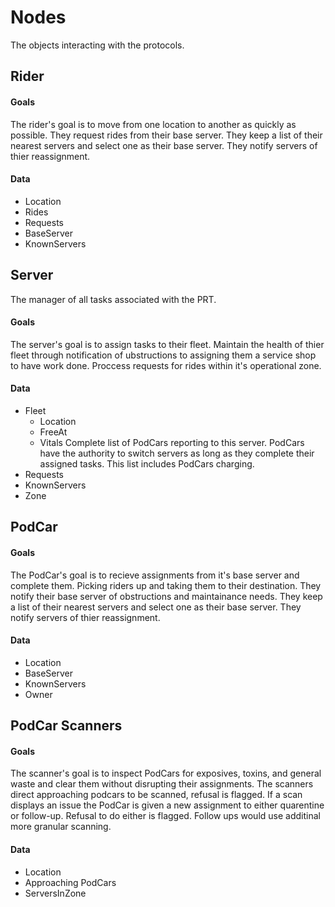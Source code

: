 Nodes
==============

The objects interacting with the protocols.

## Rider

#### Goals

The rider's goal is to move from one location to another as quickly as possible. They request rides from their base server. They keep a list of their nearest servers and select one as their base server. They notify servers of thier reassignment.

#### Data

- Location
- Rides
- Requests
- BaseServer
- KnownServers

## Server

The manager of all tasks associated with the PRT.

#### Goals

The server's goal is to assign tasks to their fleet. Maintain the health of thier fleet through notification of ubstructions to assigning them a service shop to have work done. Proccess requests for rides within it's operational zone.

#### Data

- Fleet 
	- Location
	- FreeAt
	- Vitals
	Complete list of PodCars reporting to this server. PodCars have the authority to switch servers as long as they complete their assigned tasks. This list includes PodCars charging.
- Requests
- KnownServers
- Zone

## PodCar

#### Goals

The PodCar's goal is to recieve assignments from it's base server and complete them. Picking riders up and taking them to their destination. They notify their base server of obstructions and maintainance needs. They keep a list of their nearest servers and select one as their base server. They notify servers of thier reassignment.

#### Data

- Location
- BaseServer
- KnownServers
- Owner

## PodCar Scanners

#### Goals

The scanner's goal is to inspect PodCars for exposives, toxins, and general waste and clear them without disrupting their assignments. The scanners direct approaching podcars to be scanned, refusal is flagged. If a scan displays an issue the PodCar is given a new assignment to either quarentine or follow-up. Refusal to do either is flagged. Follow ups would use additinal more granular scanning.

#### Data

- Location
- Approaching PodCars
- ServersInZone
